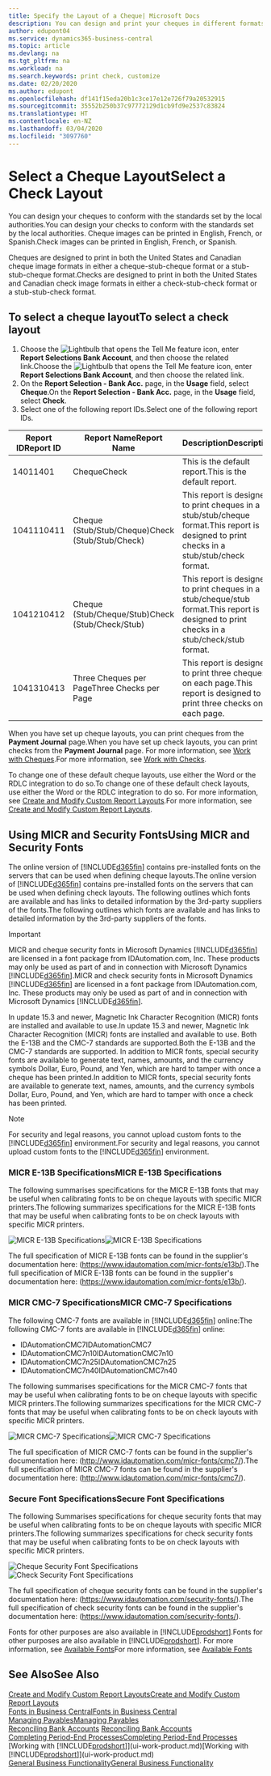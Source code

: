 ```yaml
---
title: Specify the Layout of a Cheque| Microsoft Docs
description: You can design and print your cheques in different formats to conform with standards.
author: edupont04
ms.service: dynamics365-business-central
ms.topic: article
ms.devlang: na
ms.tgt_pltfrm: na
ms.workload: na
ms.search.keywords: print check, customize
ms.date: 02/20/2020
ms.author: edupont
ms.openlocfilehash: df141f15eda20b1c3ce17e12e726f79a20532915
ms.sourcegitcommit: 35552b250b37c97772129d1cb9fd9e2537c83824
ms.translationtype: HT
ms.contentlocale: en-NZ
ms.lasthandoff: 03/04/2020
ms.locfileid: "3097760"
---
```

# <a name="select-a-check-layout"></a><span data-ttu-id="38b51-103">Select a Cheque Layout</span><span class="sxs-lookup"><span data-stu-id="38b51-103">Select a Check Layout</span></span>
<span data-ttu-id="38b51-104">You can design your cheques to conform with the standards set by the local authorities.</span><span class="sxs-lookup"><span data-stu-id="38b51-104">You can design your checks to conform with the standards set by the local authorities.</span></span> <span data-ttu-id="38b51-105">Cheque images can be printed in English, French, or Spanish.</span><span class="sxs-lookup"><span data-stu-id="38b51-105">Check images can be printed in English, French, or Spanish.</span></span>

<span data-ttu-id="38b51-106">Cheques are designed to print in both the United States and Canadian cheque image formats in either a cheque-stub-cheque format or a stub-stub-cheque format.</span><span class="sxs-lookup"><span data-stu-id="38b51-106">Checks are designed to print in both the United States and Canadian check image formats in either a check-stub-check format or a stub-stub-check format.</span></span>

## <a name="to-select-a-check-layout"></a><span data-ttu-id="38b51-107">To select a cheque layout</span><span class="sxs-lookup"><span data-stu-id="38b51-107">To select a check layout</span></span>
1. <span data-ttu-id="38b51-108">Choose the ![Lightbulb that opens the Tell Me feature](media/ui-search/search_small.png "Tell me what you want to do") icon, enter **Report Selections Bank Account**, and then choose the related link.</span><span class="sxs-lookup"><span data-stu-id="38b51-108">Choose the ![Lightbulb that opens the Tell Me feature](media/ui-search/search_small.png "Tell me what you want to do") icon, enter **Report Selections Bank Account**, and then choose the related link.</span></span>
2. <span data-ttu-id="38b51-109">On the **Report Selection - Bank Acc.** page, in the **Usage** field, select **Cheque**.</span><span class="sxs-lookup"><span data-stu-id="38b51-109">On the **Report Selection - Bank Acc.** page, in the **Usage** field, select **Check**.</span></span>
3. <span data-ttu-id="38b51-110">Select one of the following report IDs.</span><span class="sxs-lookup"><span data-stu-id="38b51-110">Select one of the following report IDs.</span></span>

| <span data-ttu-id="38b51-111">Report ID</span><span class="sxs-lookup"><span data-stu-id="38b51-111">Report ID</span></span> | <span data-ttu-id="38b51-112">Report Name</span><span class="sxs-lookup"><span data-stu-id="38b51-112">Report Name</span></span> | <span data-ttu-id="38b51-113">Description</span><span class="sxs-lookup"><span data-stu-id="38b51-113">Description</span></span> |
| --- | --- | --- |
| <span data-ttu-id="38b51-114">1401</span><span class="sxs-lookup"><span data-stu-id="38b51-114">1401</span></span> |<span data-ttu-id="38b51-115">Cheque</span><span class="sxs-lookup"><span data-stu-id="38b51-115">Check</span></span> |<span data-ttu-id="38b51-116">This is the default report.</span><span class="sxs-lookup"><span data-stu-id="38b51-116">This is the default report.</span></span> |
| <span data-ttu-id="38b51-117">10411</span><span class="sxs-lookup"><span data-stu-id="38b51-117">10411</span></span> |<span data-ttu-id="38b51-118">Cheque (Stub/Stub/Cheque)</span><span class="sxs-lookup"><span data-stu-id="38b51-118">Check (Stub/Stub/Check)</span></span> |<span data-ttu-id="38b51-119">This report is designed to print cheques in a stub/stub/cheque format.</span><span class="sxs-lookup"><span data-stu-id="38b51-119">This report is designed to print checks in a stub/stub/check format.</span></span> |
| <span data-ttu-id="38b51-120">10412</span><span class="sxs-lookup"><span data-stu-id="38b51-120">10412</span></span> |<span data-ttu-id="38b51-121">Cheque (Stub/Cheque/Stub)</span><span class="sxs-lookup"><span data-stu-id="38b51-121">Check (Stub/Check/Stub)</span></span> |<span data-ttu-id="38b51-122">This report is designed to print cheques in a stub/cheque/stub format.</span><span class="sxs-lookup"><span data-stu-id="38b51-122">This report is designed to print checks in a stub/check/stub format.</span></span> |
| <span data-ttu-id="38b51-123">10413</span><span class="sxs-lookup"><span data-stu-id="38b51-123">10413</span></span> |<span data-ttu-id="38b51-124">Three Cheques per Page</span><span class="sxs-lookup"><span data-stu-id="38b51-124">Three Checks per Page</span></span> |<span data-ttu-id="38b51-125">This report is designed to print three cheques on each page.</span><span class="sxs-lookup"><span data-stu-id="38b51-125">This report is designed to print three checks on each page.</span></span> |

<span data-ttu-id="38b51-126">When you have set up cheque layouts, you can print cheques from the **Payment Journal** page.</span><span class="sxs-lookup"><span data-stu-id="38b51-126">When you have set up check layouts, you can print checks from the **Payment Journal** page.</span></span> <span data-ttu-id="38b51-127">For more information, see [Work with Cheques](payables-how-work-checks.md).</span><span class="sxs-lookup"><span data-stu-id="38b51-127">For more information, see [Work with Checks](payables-how-work-checks.md).</span></span>

<span data-ttu-id="38b51-128">To change one of these default cheque layouts, use either the Word or the RDLC integration to do so.</span><span class="sxs-lookup"><span data-stu-id="38b51-128">To change one of these default check layouts, use either the Word or the RDLC integration to do so.</span></span> <span data-ttu-id="38b51-129">For more information, see [Create and Modify Custom Report Layouts](ui-how-create-custom-report-layout.md).</span><span class="sxs-lookup"><span data-stu-id="38b51-129">For more information, see [Create and Modify Custom Report Layouts](ui-how-create-custom-report-layout.md).</span></span>

## <a name="using-micr-and-security-fonts"></a><span data-ttu-id="38b51-130">Using MICR and Security Fonts</span><span class="sxs-lookup"><span data-stu-id="38b51-130">Using MICR and Security Fonts</span></span>
<span data-ttu-id="38b51-131">The online version of [!INCLUDE[d365fin](includes/d365fin_md.md)] contains pre-installed fonts on the servers that can be used when defining cheque layouts.</span><span class="sxs-lookup"><span data-stu-id="38b51-131">The online version of [!INCLUDE[d365fin](includes/d365fin_md.md)] contains pre-installed fonts on the servers that can be used when defining check layouts.</span></span> <span data-ttu-id="38b51-132">The following outlines which fonts are available and has links to detailed information by the 3rd-party suppliers of the fonts.</span><span class="sxs-lookup"><span data-stu-id="38b51-132">The following outlines which fonts are available and has links to detailed information by the 3rd-party suppliers of the fonts.</span></span>

> [!Important]
> <span data-ttu-id="38b51-133">MICR and cheque security fonts in Microsoft Dynamics [!INCLUDE[d365fin](includes/d365fin_md.md)] are licensed in a font package from IDAutomation.com, Inc. These products may only be used as part of and in connection with Microsoft Dynamics [!INCLUDE[d365fin](includes/d365fin_md.md)].</span><span class="sxs-lookup"><span data-stu-id="38b51-133">MICR and check security fonts in Microsoft Dynamics [!INCLUDE[d365fin](includes/d365fin_md.md)] are licensed in a font package from IDAutomation.com, Inc. These products may only be used as part of and in connection with Microsoft Dynamics [!INCLUDE[d365fin](includes/d365fin_md.md)].</span></span>

<span data-ttu-id="38b51-134">In update 15.3 and newer, Magnetic Ink Character Recognition (MICR) fonts are installed and available to use.</span><span class="sxs-lookup"><span data-stu-id="38b51-134">In update 15.3 and newer, Magnetic Ink Character Recognition (MICR) fonts are installed and available to use.</span></span> <span data-ttu-id="38b51-135">Both the E-13B and the CMC-7 standards are supported.</span><span class="sxs-lookup"><span data-stu-id="38b51-135">Both the E-13B and the CMC-7 standards are supported.</span></span> <span data-ttu-id="38b51-136">In addition to MICR fonts, special security fonts are available to generate text, names, amounts, and the currency symbols Dollar, Euro, Pound, and Yen, which are hard to tamper with once a cheque has been printed.</span><span class="sxs-lookup"><span data-stu-id="38b51-136">In addition to MICR fonts, special security fonts are available to generate text, names, amounts, and the currency symbols Dollar, Euro, Pound, and Yen, which are hard to tamper with once a check has been printed.</span></span>

> [!NOTE]
> <span data-ttu-id="38b51-137">For security and legal reasons, you cannot upload custom fonts to the [!INCLUDE[d365fin](includes/d365fin_md.md)] environment.</span><span class="sxs-lookup"><span data-stu-id="38b51-137">For security and legal reasons, you cannot upload custom fonts to the [!INCLUDE[d365fin](includes/d365fin_md.md)] environment.</span></span>

### <a name="micr-e-13b-specifications"></a><span data-ttu-id="38b51-138">MICR E-13B Specifications</span><span class="sxs-lookup"><span data-stu-id="38b51-138">MICR E-13B Specifications</span></span>
<span data-ttu-id="38b51-139">The following summarises specifications for the MICR E-13B fonts that may be useful when calibrating fonts to be on cheque layouts with specific MICR printers.</span><span class="sxs-lookup"><span data-stu-id="38b51-139">The following summarizes specifications for the MICR E-13B fonts that may be useful when calibrating fonts to be on check layouts with specific MICR printers.</span></span>

<span data-ttu-id="38b51-140">![MICR E-13B Specifications](media/font_MICR_E-13B_Specifications.png "MICR E-13B Specifications")</span><span class="sxs-lookup"><span data-stu-id="38b51-140">![MICR E-13B Specifications](media/font_MICR_E-13B_Specifications.png "MICR E-13B Specifications")</span></span>

<span data-ttu-id="38b51-141">The full specification of MICR E-13B fonts can be found in the supplier's documentation here: (https://www.idautomation.com/micr-fonts/e13b/).</span><span class="sxs-lookup"><span data-stu-id="38b51-141">The full specification of MICR E-13B fonts can be found in the supplier's documentation here: (https://www.idautomation.com/micr-fonts/e13b/).</span></span>

### <a name="micr-cmc-7-specifications"></a><span data-ttu-id="38b51-142">MICR CMC-7 Specifications</span><span class="sxs-lookup"><span data-stu-id="38b51-142">MICR CMC-7 Specifications</span></span>
<span data-ttu-id="38b51-143">The following CMC-7 fonts are available in [!INCLUDE[d365fin](includes/d365fin_md.md)] online:</span><span class="sxs-lookup"><span data-stu-id="38b51-143">The following CMC-7 fonts are available in [!INCLUDE[d365fin](includes/d365fin_md.md)] online:</span></span>

- <span data-ttu-id="38b51-144">IDAutomationCMC7</span><span class="sxs-lookup"><span data-stu-id="38b51-144">IDAutomationCMC7</span></span>
- <span data-ttu-id="38b51-145">IDAutomationCMC7n10</span><span class="sxs-lookup"><span data-stu-id="38b51-145">IDAutomationCMC7n10</span></span>
- <span data-ttu-id="38b51-146">IDAutomationCMC7n25</span><span class="sxs-lookup"><span data-stu-id="38b51-146">IDAutomationCMC7n25</span></span>
-   <span data-ttu-id="38b51-147">IDAutomationCMC7n40</span><span class="sxs-lookup"><span data-stu-id="38b51-147">IDAutomationCMC7n40</span></span>

<span data-ttu-id="38b51-148">The following summarises specifications for the MICR CMC-7 fonts that may be useful when calibrating fonts to be on cheque layouts with specific MICR printers.</span><span class="sxs-lookup"><span data-stu-id="38b51-148">The following summarizes specifications for the MICR CMC-7 fonts that may be useful when calibrating fonts to be on check layouts with specific MICR printers.</span></span>

<span data-ttu-id="38b51-149">![MICR CMC-7 Specifications](media/font_MICR_CMC-7_Specifications.png "MICR CMC-7 Specifications")</span><span class="sxs-lookup"><span data-stu-id="38b51-149">![MICR CMC-7 Specifications](media/font_MICR_CMC-7_Specifications.png "MICR CMC-7 Specifications")</span></span>

<span data-ttu-id="38b51-150">The full specification of MICR CMC-7 fonts can be found in the supplier's documentation here: (http://www.idautomation.com/micr-fonts/cmc7/).</span><span class="sxs-lookup"><span data-stu-id="38b51-150">The full specification of MICR CMC-7 fonts can be found in the supplier's documentation here: (http://www.idautomation.com/micr-fonts/cmc7/).</span></span>

### <a name="secure-font-specifications"></a><span data-ttu-id="38b51-151">Secure Font Specifications</span><span class="sxs-lookup"><span data-stu-id="38b51-151">Secure Font Specifications</span></span>
<span data-ttu-id="38b51-152">The following Summarises specifications for cheque security fonts that may be useful when calibrating fonts to be on cheque layouts with specific MICR printers.</span><span class="sxs-lookup"><span data-stu-id="38b51-152">The following summarizes specifications for check security fonts that may be useful when calibrating fonts to be on check layouts with specific MICR printers.</span></span>

<span data-ttu-id="38b51-153">![Cheque Security Font Specifications](media/font_check-security-font_Specifications.png "Cheque Security Font Specifications")</span><span class="sxs-lookup"><span data-stu-id="38b51-153">![Check Security Font Specifications](media/font_check-security-font_Specifications.png "Check Security Font Specifications")</span></span>

<span data-ttu-id="38b51-154">The full specification of cheque security fonts can be found in the supplier's documentation here: (https://www.idautomation.com/security-fonts/).</span><span class="sxs-lookup"><span data-stu-id="38b51-154">The full specification of check security fonts can be found in the supplier's documentation here: (https://www.idautomation.com/security-fonts/).</span></span>

<span data-ttu-id="38b51-155">Fonts for other purposes are also available in [!INCLUDE[prodshort](includes/prodshort.md)].</span><span class="sxs-lookup"><span data-stu-id="38b51-155">Fonts for other purposes are also available in [!INCLUDE[prodshort](includes/prodshort.md)].</span></span> <span data-ttu-id="38b51-156">For more information, see [Available Fonts](ui-fonts.md)</span><span class="sxs-lookup"><span data-stu-id="38b51-156">For more information, see [Available Fonts](ui-fonts.md)</span></span>

## <a name="see-also"></a><span data-ttu-id="38b51-157">See Also</span><span class="sxs-lookup"><span data-stu-id="38b51-157">See Also</span></span>
[<span data-ttu-id="38b51-158">Create and Modify Custom Report Layouts</span><span class="sxs-lookup"><span data-stu-id="38b51-158">Create and Modify Custom Report Layouts</span></span>](ui-how-create-custom-report-layout.md)  
[<span data-ttu-id="38b51-159">Fonts in Business Central</span><span class="sxs-lookup"><span data-stu-id="38b51-159">Fonts in Business Central</span></span>](ui-fonts.md)  
[<span data-ttu-id="38b51-160">Managing Payables</span><span class="sxs-lookup"><span data-stu-id="38b51-160">Managing Payables</span></span>](payables-manage-payables.md)  
<span data-ttu-id="38b51-161">[Reconciling Bank Accounts](bank-manage-bank-accounts.md) </span><span class="sxs-lookup"><span data-stu-id="38b51-161">[Reconciling Bank Accounts](bank-manage-bank-accounts.md) </span></span>  
[<span data-ttu-id="38b51-162">Completing Period-End Processes</span><span class="sxs-lookup"><span data-stu-id="38b51-162">Completing Period-End Processes</span></span>](year-how-complete-period-end-processes.md)  
<span data-ttu-id="38b51-163">[Working with [!INCLUDE[prodshort](includes/prodshort.md)]](ui-work-product.md)</span><span class="sxs-lookup"><span data-stu-id="38b51-163">[Working with [!INCLUDE[prodshort](includes/prodshort.md)]](ui-work-product.md)</span></span>  
[<span data-ttu-id="38b51-164">General Business Functionality</span><span class="sxs-lookup"><span data-stu-id="38b51-164">General Business Functionality</span></span>](ui-across-business-areas.md)
